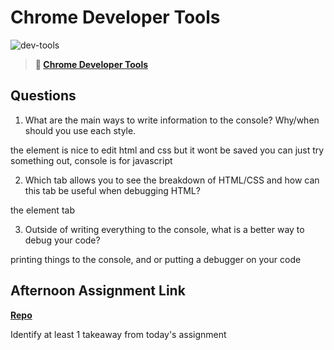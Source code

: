 # Chrome Developer Tools

![dev-tools](https://bcw.blob.core.windows.net/public/img/lesson-images/4571780153354770)

> **📖 [Chrome Developer Tools](https://codeworksacademy.com/fs-student-guide/resources/wk2/03-Chrome-Dev-Tools)**

## Questions

1. What are the main ways to write information to the console? Why/when should you use each style.

the element is nice to edit html and css but it wont be saved you can just try something out, console is for javascript

2. Which tab allows you to see the breakdown of HTML/CSS and how can this tab be useful when debugging HTML?

the element tab

3. Outside of writing everything to the console, what is a better way to debug your code?

printing things to the console, and or putting a debugger on your code 

## Afternoon Assignment Link

**[Repo](https://github.com/BrendenVanPatten/icecream)**

Identify at least 1 takeaway from today's assignment
